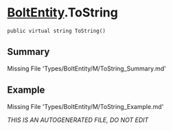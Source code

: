 # [BoltEntity](Types/BoltEntity.md).ToString
`public virtual string ToString()`
## Summary
Missing File 'Types/BoltEntity/M/ToString_Summary.md'
## Example
Missing File 'Types/BoltEntity/M/ToString_Example.md'

*THIS IS AN AUTOGENERATED FILE, DO NOT EDIT*
